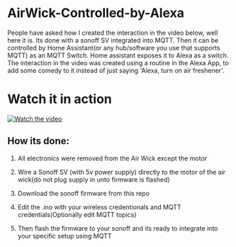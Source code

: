 # AirWick-Controlled-by-Alexa

People have asked how I created the interaction in the video below, well here it is. Its done with a sonoff SV integrated into MQTT. Then it can be controlled by Home Assistant(or any hub/software you use that supports MQTT) as an MQTT Switch. Home assistant exposes it to Alexa as a switch. The interaction in the video was created using a routine in the Alexa App, to add some comedy to it instead of just saying 'Alexa, turn on air freshener'. 

# Watch it in action
[![Watch the video](https://img.youtube.com/vi/hpqI5w-946g/hqdefault.jpg)](https://www.youtube.com/watch?v=hpqI5w-946g)


## How its done:

1. All electronics were removed from the Air Wick except the motor

2. Wire a Sonoff SV (with 5v power supply) directly to the motor of the air wick(do not plug supply in unto firmware is flashed)

3. Download the sonoff firmware from this repo

4. Edit the .ino with your wireless credentionals and MQTT credentials(Optionally edit MQTT topics)

5. Then flash the firmware to your sonoff and its ready to integrate into your specific setup using MQTT
